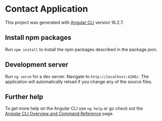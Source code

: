 # Contact Application

This project was generated with [Angular CLI](https://github.com/angular/angular-cli) version 16.2.7.

## Install npm packages
Run `npm install` to install the npm packages described in the package.json.

## Development server

Run `ng serve` for a dev server. Navigate to `http://localhost:4200/`. The application will automatically reload if you change any of the source files.

## Further help

To get more help on the Angular CLI use `ng help` or go check out the [Angular CLI Overview and Command Reference](https://angular.io/cli) page.
